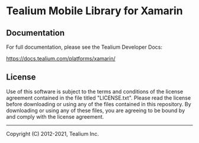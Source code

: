 # Tealium Mobile Library for Xamarin

## Documentation

For full documentation, please see the Tealium Developer Docs:

https://docs.tealium.com/platforms/xamarin/

## License

Use of this software is subject to the terms and conditions of the license agreement contained in the file titled "LICENSE.txt". Please read the license before downloading or using any of the files contained in this repository. By downloading or using any of these files, you are agreeing to be bound by and comply with the license agreement.

---
Copyright (C) 2012-2021, Tealium Inc.
